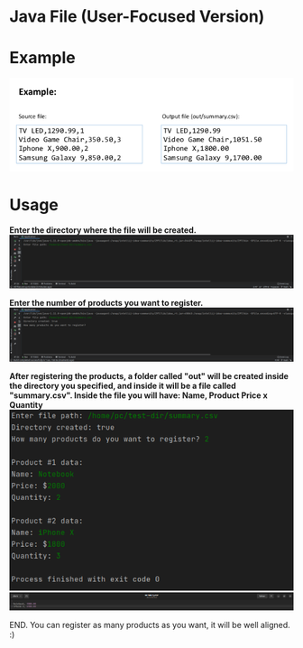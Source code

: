 # Java File **(User-Focused Version)**

# Example

<img src="img/example.png" />

# Usage
**Enter the directory where the file will be created.**
<img src="img/usage.png" />

**Enter the number of products you want to register.**
<img src="img/usage2.png" />

**After registering the products, a folder called "out" will be created inside the directory you specified, and inside it will be a file called "summary.csv". Inside the file you will have: Name, Product Price x Quantity**
<img src="img/usage3.png" />
<img src="img/usage4.png" />

END. You can register as many products as you want, it will be well aligned. :)
